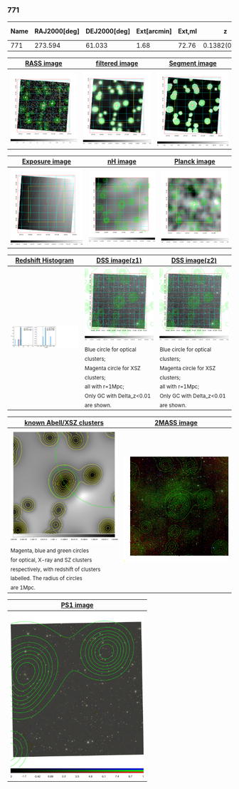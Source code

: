 <div STYLE="page-break-after: always;"></div>

### 771

|Name|RAJ2000[deg]|DEJ2000[deg] |Ext[arcmin]| Ext,ml | z | z_src| C|GC(XSZ,Delta_z<0.01)| GC(OPT,Delta_z<0.01)|GC| R_sig[arcmin] | R500[arcmin] | R500[Mpc]| CRsig[c/s] | CR500[c/s] |L500[1E44 erg/s]|F500[1E-12 erg/s/cm^2]| M500[1E14 Msun]|Tx[keV]|Cnt_sig|Beta|Rc[arcmin]|Comment|Alias|
|---|---|---|---|---|---|------|---|--------|---------|----------|---|---|---|---|---|---|---|---|---|---|---|---|---|---|
|771| 273.594| 61.033| 1.68| 72.76| 0.1382(0.005)| z1,| G| -| -| W| 13.675| 5.581| 0.817| 0.077(0.010)| 0.070(0.009)| 0.657(0.058)| 1.291(0.115)| 1.78(0.08)| 3.19(0.09)| 200.6| 0.845(-0.114+0.102)| 4.151(-0.751+0.606)| -| t038|

|[RASS image](../image/771/771_img.pdf)|[filtered image](../image/771/771_fil.pdf)|[Segment image](../image/771/771_seg.pdf)|
|-------------------|--------------------|-------------------|
| <img src="../image/771/771_img.png" width="300">  | <img src="../image/771/771_fil.png" width="300">   | <img src="../image/771/771_seg.png" width="300">  |

|[Exposure image](../image/771/771_mex.pdf)| [nH image](../image/771/771_nh.pdf)| [Planck image](../image/771/771_p.pdf)|
|-------------------|--------------------|-------------------|
|<img src="../image/771/771_mex.png" width="300">   | <img src="../image/771/771_nh.png" width="300">    | <img src="../image/771/771_p.png" width="300"> |

|[Redshift Histogram](../image/771/771_zg.pdf) | [DSS image(z1)](../image/771/771_dss_z1.pdf)      |  [DSS image(z2)](../image/771/771_dss_z2.pdf)    |
|-------------------|--------------------|-------------------|
|<img src="../image/771/771_zg.png" width="300"> |<img src="../image/771/771_dss_z1.png" width="300"> <sub><br>Blue circle for optical clusters; <br>Magenta circle for XSZ clusters; <br>all with r=1Mpc; <br>Only GC with Delta_z<0.01 are shown. </sub>| <img src="../image/771/771_dss_z2.png" width="300"><sub><br>Blue circle for optical clusters; <br>Magenta circle for XSZ clusters; <br>all with r=1Mpc; <br>Only GC with Delta_z<0.01 are shown. </sub> |

|[known Abell/XSZ clusters](../image/771/771_gc.pdf) | [2MASS image](../image/771/771_2mass.pdf)      |
|-------------------|-------------------|
|<img src=../image/771/771_gc.png width="300"> <br><sub>Magenta, blue and green circles <br>for optical, X-ray and SZ clusters <br>respectively, with redshift of clusters <br>labelled. The radius of circles <br>are 1Mpc.</sub>|<img src="../image/771/771_2mass.png" width="300">  |

|[PS1 image](../image/771/771_ps1.pdf)            |
|-------------------|
| <img src="../image/771/771_ps1.pdf" width="300">  |

